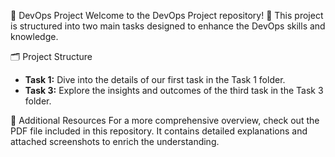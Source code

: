 🚀 DevOps Project
Welcome to the DevOps Project repository! 🎉 This project is structured into two main tasks designed to enhance the DevOps skills and knowledge.

🗂️ Project Structure
- **Task 1:** Dive into the details of our first task in the Task 1 folder.
- **Task 3:** Explore the insights and outcomes of the third task in the Task 3 folder.

📄 Additional Resources
For a more comprehensive overview, check out the PDF file included in this repository. It contains detailed explanations and attached screenshots to enrich the understanding.
